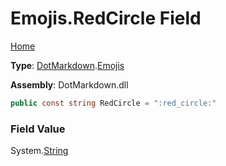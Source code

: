 # Emojis\.RedCircle Field

[Home](../../../README.md)

**Type**: [DotMarkdown](../../README.md)\.[Emojis](../README.md)

**Assembly**: DotMarkdown\.dll

```csharp
public const string RedCircle = ":red_circle:"
```

### Field Value

System\.[String](https://docs.microsoft.com/en-us/dotnet/api/system.string)